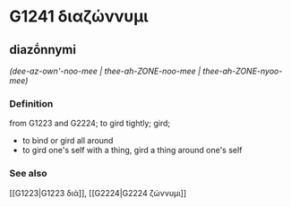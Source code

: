 # G1241 διαζώννυμι

## diazṓnnymi

_(dee-az-own'-noo-mee | thee-ah-ZONE-noo-mee | thee-ah-ZONE-nyoo-mee)_

### Definition

from G1223 and G2224; to gird tightly; gird; 

- to bind or gird all around
- to gird one's self with a thing, gird a thing around one's self

### See also

[[G1223|G1223 διά]], [[G2224|G2224 ζώννυμι]]
